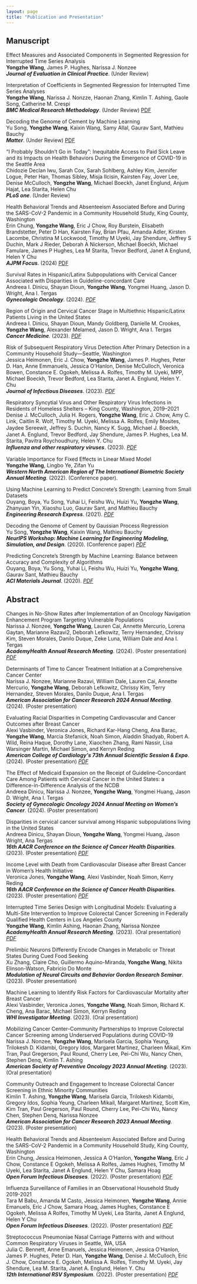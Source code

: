 ```yaml
---
layout: page
title: "Publication and Presentation"
---
```


## Manuscript
Effect Measures and Associated Components in Segmented Regression for Interrupted Time Series Analysis \
__Yongzhe Wang__, James P. Hughes, Narissa J. Nonzee \
___Journal of Evaluation in Clinical Practice___. (Under Review)

Interpretation of Coefficients in Segmented Regression for Interrupted Time Series Analyses \
__Yongzhe Wang__, Narissa J. Nonzze, Haonan Zhang, Kimlin T. Ashing, Gaole Song, Catherine M. Crespi \
___BMC Medical Research Methodology___. (Under Review) [PDF](https://doi.org/10.21203/rs.3.rs-3972428/v1)

Decoding the Genome of Cement by Machine Learning \
Yu Song, __Yongzhe Wang__, Kaixin Wang, Samy Allal, Gaurav Sant, Mathieu Bauchy \
___Matter___. (Under Review) [PDF](https://papers.ssrn.com/sol3/papers.cfm?abstract_id=4657713)

“I Probably Shouldn’t Go in Today”: Inequitable Access to Paid Sick Leave and its Impacts on Health Behaviors During the Emergence of COVID-19 in the Seattle Area \
Chidozie Declan Iwu, Sarah Cox, Sarah Sohlberg, Ashley Kim, Jennifer Logue, Peter Han, Thomas Sibley, Misja Ilcisin, Kairsten Fay, Jover Lee, Denise McCulloch, __Yongzhe Wang__, Michael Boeckh, Janet Englund, Anjum Hajat, Lea Starita, Helen Chu \
___PLoS one___. (Under Review) 

Health Behavioral Trends and Absenteeism Associated Before and During the SARS-CoV-2 Pandemic in a Community Household Study, King County, Washington \
Erin Chung, __Yongzhe Wang__, Eric J Chow, Roy Burstein, Elisabeth Brandstetter, Peter D Han, Kairsten Fay, Brian Pfau, Amanda Adler, Kirsten Lacombe, Christina M Lockwood, Timothy M Uyeki, Jay Shendure, Jeffrey S Duchin, Mark J Rieder, Deborah A Nickerson, Michael Boeckh, Michael Famulare, James P Hughes, Lea M Starita, Trevor Bedford, Janet A Englund, Helen Y Chu \
___AJPM Focus___. (2024) [PDF](https://www.ajpmfocus.org/article/S2773-0654(24)00066-X/fulltext)

Survival Rates in Hispanic/Latinx Subpopulations with Cervical Cancer Associated with Disparities in Guideline-concordant Care \
Andreea I. Dinicu, Shayan Dioun, __Yongzhe Wang__, Yongmei Huang, Jason D. Wright, Ana I. Tergas \
___Gynecologic Oncology___. (2024). [_PDF_](https://www.sciencedirect.com/science/article/pii/S0090825824000696) 

Region of Origin and Cervical Cancer Stage in Multiethnic Hispanic/Latinx Patients Living in the United States \
Andreea I. Dinicu, Shayan Dioun, Mandy Goldberg, Danielle M. Crookes, __Yongzhe Wang__, Alexander Melamed, Jason D. Wright, Ana I. Tergas \
___Cancer Medicine___. (2023). [_PDF_](https://onlinelibrary.wiley.com/doi/10.1002/cam4.6697)

Risk of Subsequent Respiratory Virus Detection After Primary Detection in a Community Household Study—Seattle, Washington \
Jessica Heimonen, Eric J. Chow, __Yongzhe Wang__, James P. Hughes, Peter D. Han, Anne Emmanuels, Jessica O’Hanlon, Denise McCulloch, Veronica Bowen, Constance E. Ogokeh, Melissa A. Rolfes, Timothy M. Uyeki, MPP, Michael Boeckh, Trevor Bedford, Lea Starita, Janet A. Englund, Helen Y. Chu \
___Journal of Infectious Diseases___. (2023). [_PDF_](https://doi.org/10.1093/infdis/jiad305)

Respiratory Syncytial Virus and Other Respiratory Virus Infections in Residents of Homeless Shelters – King County, Washington, 2019–2021 \
Denise J. McCulloch, Julia H. Rogers, __Yongzhe Wang__, Eric J. Chow, Amy C. Link, Caitlin R. Wolf, Timothy M. Uyeki, Melissa A. Rolfes, Emily Mosites, Jaydee Sereewit, Jeﬀrey S. Duchin, Nancy K. Sugg, Michael J. Boeckh, Janet A. Englund, Trevor Bedford, Jay Shendure, James P. Hughes, Lea M. Starita, Pavitra Roychoudhury, Helen Y. Chu \
___Inﬂuenza and other respiratory viruses___. (2023). [_PDF_](https://onlinelibrary.wiley.com/doi/10.1111/irv.13166) 

Variable Importance for Fixed Effects in Linear Mixed Model \
__Yongzhe Wang__, Lingbo Ye, Zifan Yu \
___Western North American Region of The International Biometric Society Annual Meeting___. (2022). (Conference paper). 

Using Machine Learning to Predict Concrete’s Strength: Learning from Small Datasets \
Ouyang, Boya, Yu Song, Yuhai Li, Feishu Wu, Huizi Yu, __Yongzhe Wang__, Zhanyuan Yin, Xiaoshu Luo, Gaurav Sant, and Mathieu Bauchy \
___Engineering Research Express___. (2021). [_PDF_](https://iopscience.iop.org/article/10.1088/2631-8695/abe344/meta) 

Decoding the Genome of Cement by Gaussian Process Regression \
Yu Song, __Yongzhe Wang__, Kaixin Wang, Mathieu Bauchy \
___NeurIPS Workshop: Machine Learning for Engineering Modeling, Simulation, and Design___. (2020). (Conference paper) [_PDF_](https://ml4eng.github.io/camera_readys/38.pdf) 

Predicting Concrete’s Strength by Machine Learning: Balance between Accuracy and Complexity of Algorithms \
Ouyang, Boya, Yu Song, Yuhai Li, Feishu Wu, Huizi Yu, __Yongzhe Wang__, Gaurav Sant, Mathieu Bauchy \
___ACI Materials Journal___. (2020). [_PDF_](https://par.nsf.gov/biblio/10296333)

## Abstract
Changes in No-Show Rates after Implementation of an Oncology Navigation Enhancement Program Targeting Vulnerable Populations \
Narissa J. Nonzee, __Yongzhe Wang__, Lauren Cai, Annette Mercurio, Lorena Gaytan, Marianne Razavi2, Deborah Lefkowitz, Terry Hernandez, Chrissy Kim, Steven Morales, Danilo Duque, Zeke Luna, William Dale and Ana I. Tergas \
___AcademyHealth Annual Research Meeting___. (2024). (Poster presentation) [_PDF_](https://vmx.m-anage.com/us/2024arm/en-US/presentation/653912)

Determinants of Time to Cancer Treatment Initiation at a Comprehensive Cancer Center \
Narissa J. Nonzee, Marianne Razavi, William Dale, Lauren Cai, Annette Mercurio, __Yongzhe Wang__, Deborah Lefkowitz, Chrissy Kim, Terry Hernandez, Steven Morales, Danilo Duque, Ana I. Tergas \
___American Association for Cancer Research 2024 Annual Meeting___. (2024). (Poster presentation)

Evaluating Racial Disparities in Competing Cardiovascular and Cancer Outcomes after Breast Cancer \
Alexi Vasbinder, Veronica Jones, Richard Kar-Hang Cheng, Ana Barac, __Yongzhe Wang__, Marcia Stefanick, Noah Simon, Aladdin Shadyab, Robert A. Wild, Reina Haque, Dorothy Lane, Xiaochen Zhang, Rami Nassir, Lisa Warsinger Martin, Michael Simon, and Kerryn Reding \
___American College of Cardiology's 73th Annual Scientific Session & Expo___. (2024). (Poster presentation) [_PDF_](https://www.jacc.org/doi/epdf/10.1016/S0735-1097%2824%2904584-4)

The Effect of Medicaid Expansion on the Receipt of Guideline-Concordant Care Among Patients with Cervical Cancer in the United States: a Difference-in-Difference Analysis of the NCDB \
Andreea Dinicu, Narissa J. Nonzee, __Yongzhe Wang__, Yongmei Huang, Jason D. Wright, Ana I. Tergas \
___Society of Gynecologic Oncology 2024 Annual Meeting on Women’s Cancer___. (2024). (Poster presentation)

Disparities in cervical cancer survival among Hispanic subpopulations living in the United States \
Andreea Dinicu, Shayan Dioun, __Yongzhe Wang__, Yongmei Huang, Jason Wright, Ana Tergas \
___16th AACR Conference on the Science of Cancer Health Disparities___. (2023). (Poster presentation) [_PDF_](https://doi.org/10.1158/1538-7755.DISP23-B112)

Income Level with Death from Cardiovascular Disease after Breast Cancer in Women’s Health Initiative \
Veronica Jones, __Yongzhe Wang__, Alexi Vasbinder, Noah Simon, Kerry Reding \
___16th AACR Conference on the Science of Cancer Health Disparities___. (2023). (Poster presentation) [_PDF_](https://doi.org/10.1158/1538-7755.DISP23-B014)

Interrupted Time Series Design with Longitudinal Models: Evaluating a Multi-Site Intervention to Improve Colorectal Cancer Screening in Federally Qualified Health Centers in Los Angeles County \
__Yongzhe Wang__, Kimlin Ashing, Haonan Zhang, Narissa Nonzee \
___AcademyHealth Annual Research Meeting___. (2023). (Oral presentation) [_PDF_](https://academyhealth.confex.com/academyhealth/2023arm/meetingapp.cgi/Paper/59138)

Prelimbic Neurons Differently Encode Changes in Metabolic or Threat States During Cued Food Seeking \
Xu Zhang, Claire Cho, Guillermo Aquino-Miranda, __Yongzhe Wang__, Nikita Elinson-Watson, Fabricio Do Monte \
___Modulation of Neural Circuits and Behavior Gordon Research Seminar___. (2023). (Poster presentation) 

Machine Learning to Identify Risk Factors for Cardiovascular Mortality after Breast Cancer \
Alexi Vasbinder, Veronica Jones, __Yongzhe Wang__, Noah Simon, Richard K. Cheng, Ana Barac, Michael Simon, Kerryn Reding \
___WHI Investigator Meeting___. (2023). (Oral presentation) 

Mobilizing Cancer Center-Community Partnerships to Improve Colorectal Cancer Screening among Underserved Populations during COVID-19 \
Narissa J. Nonzee, __Yongzhe Wang__, Marisela Garcia, Sophia Yeung, Trilokesh D. Kidambi, Gregory Idos, Margaret Martinez, Charleen Mikail, Kim Tran, Paul Gregerson, Paul Round, Cherry Lee, Pei-Chi Wu, Nancy Chen, Stephen Denq, Kimlin T. Ashing \
___American Society of Preventive Oncology 2023 Annual Meeting___. (2023). (Oral presentation) 

Community Outreach and Engagement to Increase Colorectal Cancer Screening in Ethnic Minority Communities \
Kimlin T. Ashing, __Yongzhe Wang__, Marisela Garcia, Trilokesh Kidambi, Gregory Idos, Sophia Yeung, Charleen Mikail, Margaret Martinez, Scott Kim, Kim Tran, Paul Gregerson, Paul Round, Cherry Lee, Pei-Chi Wu, Nancy Chen, Stephen Denq, Narissa Nonzee \
___American Association for Cancer Research 2023 Annual Meeting___. (2023). (Poster presentation) 

Health Behavioral Trends and Absenteeism Associated Before and During the SARS-CoV-2 Pandemic in a Community Household Study, King County, Washington \
Erin Chung, Jessica Heimonen, Jessica A O’Hanlon, __Yongzhe Wang__, Eric J Chow, Constance E Ogokeh, Melissa A Rolfes, James Hughes, Timothy M Uyeki, Lea Starita, Janet A Englund, Helen Y Chu, Samara Hoag \
___Open Forum Infectious Diseases___. (2022). (Poster presentation) [_PDF_](https://academic.oup.com/ofid/article/9/Supplement_2/ofac492.1531/6903759) 

Influenza Surveillance of Families in an Observational Household Study 2019-2021 \
Tara M Babu, Amanda M Casto, Jessica Heimonen, __Yongzhe Wang__, Annie Emanuels, Eric J Chow, Samara Hoag, James Hughes, Constance E Ogokeh, Melissa A Rolfes, Timothy M Uyeki, Lea Starita, Janet A Englund, Helen Y Chu \
___Open Forum Infectious Diseases___. (2022). (Poster presentation) [_PDF_](https://academic.oup.com/ofid/article/9/Supplement_2/ofac492.1821/6903881) 

Streptococcus Pneumoniae Nasal Carriage Patterns with and without Common Respiratory Viruses in Seattle, WA, USA \
Julia C. Bennett, Anne Emanuels, Jessica Heimonen, Jessica O’Hanlon, James P. Hughes, Peter D. Han, __Yongzhe Wang__, Denise J. McCulloch, Eric J. Chow, Constance E. Ogokeh, Melissa A. Rolfes, Timothy M. Uyeki, Jay Shendure, Lea M. Starita, Janet A. Englund, Helen Y. Chu \
___12th International RSV Symposium___. (2022). (Poster presentation) [_PDF_](https://isirv.org/site/images/conferences/RSV/RSV2022/RSV_2022_Abstracts_POSTERS%20Rev%20Dec22.pdf) 
